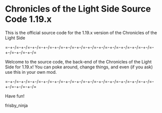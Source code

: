 # Chronicles of the Light Side Source Code 1.19.x
This is the official source code for the 1.19.x version of the Chronicles of the Light Side

=\-+-/=\-+-/=\-+-/=\-+-/=\-+-/=\-+-/=\-+-/=\-+-/=\-+-/=\-+-/=\-+-/=\-+-/=\-+-/=\-+-/=\-+-/=\-+-/=

Welcome to the source code, the back-end of the Chronicles of the Light Side for 1.19.x!
You can poke around, change things, and even (if you ask) use this in your own mod.

=\-+-/=\-+-/=\-+-/=\-+-/=\-+-/=\-+-/=\-+-/=\-+-/=\-+-/=\-+-/=\-+-/=\-+-/=\-+-/=\-+-/=\-+-/=\-+-/=

Have fun!

frisby_ninja
